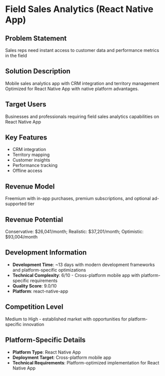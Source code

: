 # Field Sales Analytics (React Native App)

## Problem Statement
Sales reps need instant access to customer data and performance metrics in the field

## Solution Description
Mobile sales analytics app with CRM integration and territory management Optimized for React Native App with native platform advantages.

## Target Users
Businesses and professionals requiring field sales analytics capabilities on React Native App

## Key Features
- CRM integration
- Territory mapping
- Customer insights
- Performance tracking
- Offline access

## Revenue Model
Freemium with in-app purchases, premium subscriptions, and optional ad-supported tier

## Revenue Potential
Conservative: $26,041/month; Realistic: $37,201/month; Optimistic: $93,004/month

## Development Information
- **Development Time**: ~13 days with modern development frameworks and platform-specific optimizations
- **Technical Complexity**: 6/10 - Cross-platform mobile app with platform-specific requirements
- **Quality Score**: 9.0/10
- **Platform**: react-native-app

## Competition Level
Medium to High - established market with opportunities for platform-specific innovation

## Platform-Specific Details
- **Platform Type**: React Native App
- **Deployment Target**: Cross-platform mobile app
- **Technical Requirements**: Platform-optimized implementation for React Native App
